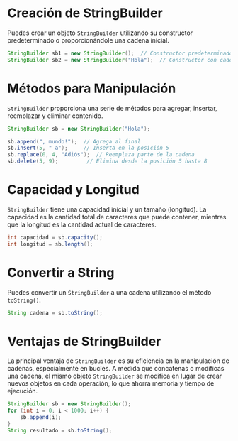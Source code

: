 # Creación de StringBuilder
Puedes crear un objeto `StringBuilder` utilizando su constructor predeterminado o proporcionándole una cadena inicial.

```java
StringBuilder sb1 = new StringBuilder();  // Constructor predeterminado
StringBuilder sb2 = new StringBuilder("Hola");  // Constructor con cadena inicial
```

# Métodos para Manipulación
`StringBuilder` proporciona una serie de métodos para agregar, insertar, reemplazar y eliminar contenido.

```java
StringBuilder sb = new StringBuilder("Hola");

sb.append(", mundo!");  // Agrega al final
sb.insert(5, " a");     // Inserta en la posición 5
sb.replace(0, 4, "Adiós");  // Reemplaza parte de la cadena
sb.delete(5, 9);         // Elimina desde la posición 5 hasta 8
```

# Capacidad y Longitud
`StringBuilder` tiene una capacidad inicial y un tamaño (longitud). La capacidad es la cantidad total de caracteres que puede contener, mientras que la longitud es la cantidad actual de caracteres.

```java
int capacidad = sb.capacity();
int longitud = sb.length();
```

# Convertir a String
Puedes convertir un `StringBuilder` a una cadena utilizando el método `toString()`.

```java
String cadena = sb.toString();
```

# Ventajas de StringBuilder
La principal ventaja de `StringBuilder` es su eficiencia en la manipulación de cadenas, especialmente en bucles. A medida que concatenas o modificas una cadena, el mismo objeto `StringBuilder` se modifica en lugar de crear nuevos objetos en cada operación, lo que ahorra memoria y tiempo de ejecución.

```java
StringBuilder sb = new StringBuilder();
for (int i = 0; i < 1000; i++) {
    sb.append(i);
}
String resultado = sb.toString();
```
